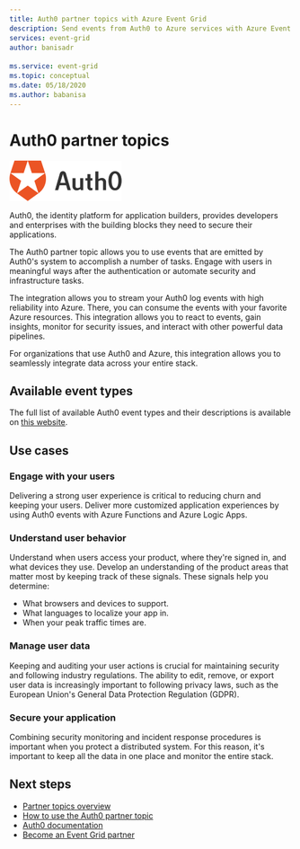 ```yaml
---
title: Auth0 partner topics with Azure Event Grid
description: Send events from Auth0 to Azure services with Azure Event Grid.
services: event-grid
author: banisadr

ms.service: event-grid
ms.topic: conceptual
ms.date: 05/18/2020
ms.author: babanisa
---
```


# Auth0 partner topics
![Auth0 logo](./media/auth0-overview/auth0-logo.png)

Auth0, the identity platform for application builders, provides developers and enterprises with the building blocks they need to secure their applications.

The Auth0 partner topic allows you to use events that are emitted by Auth0's system to accomplish a number of tasks. Engage with users in meaningful ways after the authentication or automate security and infrastructure tasks.

The integration allows you to stream your Auth0 log events with high reliability into Azure. There, you can consume the events with your favorite Azure resources. This integration allows you to react to events, gain insights, monitor for security issues, and interact with other powerful data pipelines.

For organizations that use Auth0 and Azure, this integration allows you to seamlessly integrate data across your entire stack. 
 
## Available event types
The full list of available Auth0 event types and their descriptions is available on [this website](https://auth0.com/docs/logs/references/log-event-type-codes).

## Use cases

### Engage with your users
Delivering a strong user experience is critical to reducing churn and keeping your users. Deliver more customized application experiences by using Auth0 events with Azure Functions and Azure Logic Apps. 

### Understand user behavior
Understand when users access your product, where they're signed in, and what devices they use. Develop an understanding of the product areas that matter most by keeping track of these signals. These signals help you determine:
- What browsers and devices to support. 
- What languages to localize your app in. 
- When your peak traffic times are. 

### Manage user data
Keeping and auditing your user actions is crucial for maintaining security and following industry regulations. The ability to edit, remove, or export user data is increasingly important to following privacy laws, such as the European Union's General Data Protection Regulation (GDPR).

### Secure your application
Combining security monitoring and incident response procedures is important when you protect a distributed system. For this reason, it's important to keep all the data in one place and monitor the entire stack. 

## Next steps

- [Partner topics overview](partner-topics-overview.md)
- [How to use the Auth0 partner topic](auth0-how-to.md)
- [Auth0 documentation](https://auth0.com/docs/azure-tutorial)
- [Become an Event Grid partner](partner-onboarding-overview.md)

